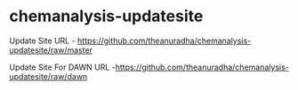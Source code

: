 # chemanalysis-updatesite

Update Site URL - https://github.com/theanuradha/chemanalysis-updatesite/raw/master


Update Site For DAWN URL -https://github.com/theanuradha/chemanalysis-updatesite/raw/dawn

